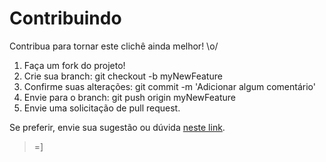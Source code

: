 # Contribuindo

Contribua para tornar este clichê ainda melhor! \o/

1. Faça um fork do projeto!
2. Crie sua branch: git checkout -b myNewFeature
3. Confirme suas alterações: git commit -m 'Adicionar algum comentário'
4. Envie para o branch: git push origin myNewFeature
5. Envie uma solicitação de pull request.

Se preferir, envie sua sugestão ou dúvida [neste link](https://github.com/apsantos-dev/petdoe/issues).

> =]
